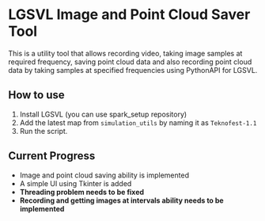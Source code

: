 # LGSVL Image and Point Cloud Saver Tool

This is a utility tool that allows recording video, taking image samples at required frequency, saving point cloud data and also recording point cloud data by taking 
samples at specified frequencies using PythonAPI for LGSVL.

## How to use
1. Install LGSVL (you can use spark_setup repository)
2. Add the latest map from `simulation_utils` by naming it as `Teknofest-1.1`
3. Run the script.

## Current Progress
* Image and point cloud saving ability is implemented
* A simple UI using Tkinter is added
* __Threading problem needs to be fixed__
* __Recording and getting images at intervals ability needs to be implemented__